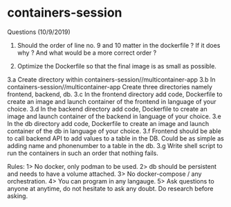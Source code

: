 # containers-session

Questions (10/9/2019)

1. Should the order of line no. 9  and 10 matter in the dockerfile ? If it does why ? And what would be a more correct order  ?

2. Optimize the Dockerfile so that the final image is as small as possible.

3.a Create directory within containers-session/<your-name>/multicontainer-app
3.b In containers-session/<your-name>/multicontainer-app Create three directories namely frontend, backend, db.
3.c In the frontend directory add code, Dockerfile to create an image and launch container of the frontend in language of your choice.
3.d In the backend directory add code, Dockerfile to create an image and launch container of the backend in language of your choice. 
3.e In the db directory add code, Dockerfile to create an image and launch container of the db in language of your choice.
3.f Frontend should be able to call backend API to add values to a table in the DB. Could be as simple as adding name and phonenumber to a table in the db.
3.g Write shell script to run the containers in such an order that nothing fails. 

Rules: 
1>  No docker, only podman to be used.
2>  db should be persistent and needs to have a volume attached.
3>  No docker-compose / any orchestration.
4>  You can program in any langauge. 
5>  Ask questions to anyone at anytime, do not hesitate to ask any doubt. Do research before asking.	
